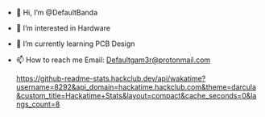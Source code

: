 - 👋 Hi, I’m @DefaultBanda
- 👀 I’m interested in Hardware
- 🌱 I’m currently learning PCB Design
- 📫 How to reach me Email: Defaultgam3r@protonmail.com

  https://github-readme-stats.hackclub.dev/api/wakatime?username=8292&api_domain=hackatime.hackclub.com&theme=darcula&custom_title=Hackatime+Stats&layout=compact&cache_seconds=0&langs_count=8



<!---
DefaultBanda/DefaultBanda is a ✨ special ✨ repository because its `README.md` (this file) appears on your GitHub profile.
You can click the Preview link to take a look at your changes.
--->
